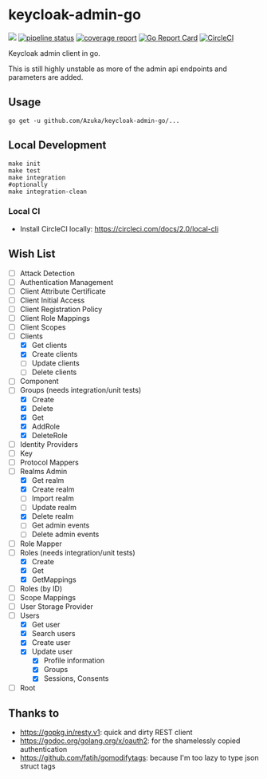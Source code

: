 # keycloak-admin-go

[![](https://godoc.org/github.com/Azuka/keycloak-admin-go/pkg/keycloak?status.svg)](http://godoc.org/github.com/Azuka/keycloak-admin-go/pkg/keycloak)
[![pipeline status](https://gitlab.com/Azuka/keycloak-admin-go/badges/master/pipeline.svg)](https://gitlab.com/Azuka/keycloak-admin-go/commits/master)
[![coverage report](https://gitlab.com/Azuka/keycloak-admin-go/badges/master/coverage.svg)](https://gitlab.com/Azuka/keycloak-admin-go/commits/master)
[![Go Report Card](https://goreportcard.com/badge/github.com/Azuka/keycloak-admin-go)](https://goreportcard.com/report/github.com/Azuka/keycloak-admin-go)
[![CircleCI](https://circleci.com/gh/Azuka/keycloak-admin-go.svg?style=svg)](https://circleci.com/gh/Azuka/keycloak-admin-go)

Keycloak admin client in go.

This is still highly unstable as more of the admin api endpoints and parameters are added.

## Usage
```shell
go get -u github.com/Azuka/keycloak-admin-go/...
```

## Local Development
```shell
make init
make test
make integration
#optionally
make integration-clean
```
### Local CI
- Install CircleCI locally: https://circleci.com/docs/2.0/local-cli

## Wish List
- [ ] Attack Detection
- [ ] Authentication Management
- [ ] Client Attribute Certificate
- [ ] Client Initial Access
- [ ] Client Registration Policy
- [ ] Client Role Mappings
- [ ] Client Scopes
- [ ] Clients
    - [x] Get clients
    - [x] Create clients
    - [ ] Update clients
    - [ ] Delete clients
- [ ] Component
- [ ] Groups (needs integration/unit tests)
    - [x] Create
    - [x] Delete
    - [x] Get
    - [x] AddRole
    - [x] DeleteRole
- [ ] Identity Providers
- [ ] Key
- [ ] Protocol Mappers
- [ ] Realms Admin
    - [x] Get realm
    - [x] Create realm
    - [ ] Import realm
    - [ ] Update realm
    - [x] Delete realm
    - [ ] Get admin events
    - [ ] Delete admin events
- [ ] Role Mapper
- [ ] Roles (needs integration/unit tests)
    - [x] Create
    - [x] Get
    - [x] GetMappings
- [ ] Roles (by ID)
- [ ] Scope Mappings
- [ ] User Storage Provider
- [ ] Users
    - [x] Get user
    - [x] Search users
    - [x] Create user
    - [x] Update user
        - [x] Profile information
        - [x] Groups
        - [x] Sessions, Consents
- [ ] Root

## Thanks to
- https://gopkg.in/resty.v1: quick and dirty REST client
- https://godoc.org/golang.org/x/oauth2: for the shamelessly copied authentication
- https://github.com/fatih/gomodifytags: because I'm too lazy to type json struct tags
